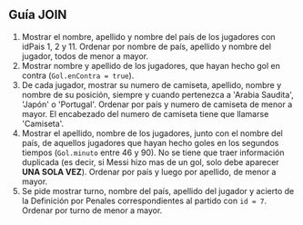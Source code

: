 ## Guía JOIN

1. Mostrar el nombre, apellido y nombre del país de los jugadores con idPais 1, 2 y 11. Ordenar por nombre de país, apellido y nombre del jugador, todos de menor a mayor.
1. Mostrar nombre y apellido de los jugadores, que hayan hecho gol en contra (`Gol.enContra = true`).
1. De cada jugador, mostrar su numero de camiseta, apellido, nombre y nombre de su posición, siempre y cuando pertenezca a 'Arabia Saudita', 'Japón' o 'Portugal'. Ordenar por país y numero de camiseta de menor a mayor. El encabezado del numero de camiseta tiene que llamarse 'Camiseta'.
1. Mostrar el apellido, nombre de los jugadores, junto con el nombre del país, de aquellos jugadores que hayan hecho goles en los segundos tiempos (`Gol.minuto` entre 46 y 90). No se tiene que traer información duplicada (es decir,  si Messi hizo mas de un gol, solo debe aparecer **UNA SOLA VEZ**). Ordenar por país y luego por apellido, de menor a mayor.
1. Se pide mostrar turno, nombre del país, apellido del jugador y acierto de la Definición por Penales correspondientes al partido con `id = 7`. Ordenar por turno de menor a mayor.
